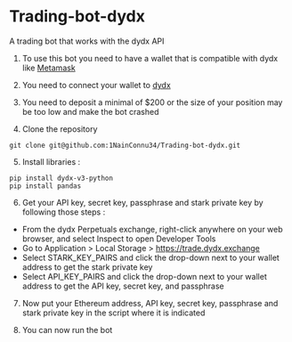 # Trading-bot-dydx
A trading bot that works with the dydx API

1. To use this bot you need to have a wallet that is compatible with dydx like [Metamask](https://chrome.google.com/webstore/detail/metamask/nkbihfbeogaeaoehlefnkodbefgpgknn?hl=fr "Metamask")

2. You need to connect your wallet to [dydx](https://dydx.exchange/r/EBZQEZSQ "dydx")

3. You need to deposit a minimal of $200 or the size of your position may be too low and make the bot crashed

4. Clone the repository

```
git clone git@github.com:1NainConnu34/Trading-bot-dydx.git
```
5. Install libraries :

```
pip install dydx-v3-python
pip install pandas
```

6. Get your API key, secret key, passphrase and stark private key by following those steps :

- From the dydx Perpetuals exchange, right-click anywhere on your web browser, and select Inspect to open Developer Tools
- Go to Application > Local Storage > https://trade.dydx.exchange
- Select STARK_KEY_PAIRS and click the drop-down next to your wallet address to get the stark private key
- Select API_KEY_PAIRS and click the drop-down next to your wallet address to get the API key, secret key, and passphrase

7. Now put your Ethereum address, API key, secret key, passphrase and stark private key in the script where it is indicated

8. You can now run the bot
